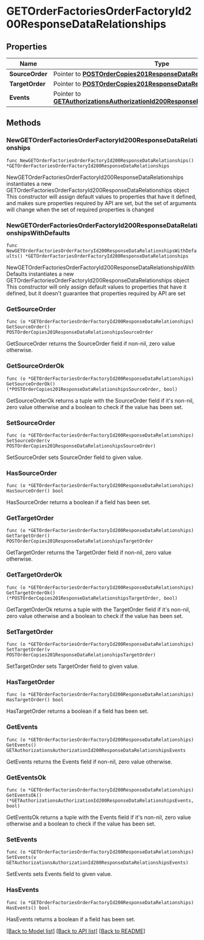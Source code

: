 # GETOrderFactoriesOrderFactoryId200ResponseDataRelationships

## Properties

Name | Type | Description | Notes
------------ | ------------- | ------------- | -------------
**SourceOrder** | Pointer to [**POSTOrderCopies201ResponseDataRelationshipsSourceOrder**](POSTOrderCopies201ResponseDataRelationshipsSourceOrder.md) |  | [optional] 
**TargetOrder** | Pointer to [**POSTOrderCopies201ResponseDataRelationshipsTargetOrder**](POSTOrderCopies201ResponseDataRelationshipsTargetOrder.md) |  | [optional] 
**Events** | Pointer to [**GETAuthorizationsAuthorizationId200ResponseDataRelationshipsEvents**](GETAuthorizationsAuthorizationId200ResponseDataRelationshipsEvents.md) |  | [optional] 

## Methods

### NewGETOrderFactoriesOrderFactoryId200ResponseDataRelationships

`func NewGETOrderFactoriesOrderFactoryId200ResponseDataRelationships() *GETOrderFactoriesOrderFactoryId200ResponseDataRelationships`

NewGETOrderFactoriesOrderFactoryId200ResponseDataRelationships instantiates a new GETOrderFactoriesOrderFactoryId200ResponseDataRelationships object
This constructor will assign default values to properties that have it defined,
and makes sure properties required by API are set, but the set of arguments
will change when the set of required properties is changed

### NewGETOrderFactoriesOrderFactoryId200ResponseDataRelationshipsWithDefaults

`func NewGETOrderFactoriesOrderFactoryId200ResponseDataRelationshipsWithDefaults() *GETOrderFactoriesOrderFactoryId200ResponseDataRelationships`

NewGETOrderFactoriesOrderFactoryId200ResponseDataRelationshipsWithDefaults instantiates a new GETOrderFactoriesOrderFactoryId200ResponseDataRelationships object
This constructor will only assign default values to properties that have it defined,
but it doesn't guarantee that properties required by API are set

### GetSourceOrder

`func (o *GETOrderFactoriesOrderFactoryId200ResponseDataRelationships) GetSourceOrder() POSTOrderCopies201ResponseDataRelationshipsSourceOrder`

GetSourceOrder returns the SourceOrder field if non-nil, zero value otherwise.

### GetSourceOrderOk

`func (o *GETOrderFactoriesOrderFactoryId200ResponseDataRelationships) GetSourceOrderOk() (*POSTOrderCopies201ResponseDataRelationshipsSourceOrder, bool)`

GetSourceOrderOk returns a tuple with the SourceOrder field if it's non-nil, zero value otherwise
and a boolean to check if the value has been set.

### SetSourceOrder

`func (o *GETOrderFactoriesOrderFactoryId200ResponseDataRelationships) SetSourceOrder(v POSTOrderCopies201ResponseDataRelationshipsSourceOrder)`

SetSourceOrder sets SourceOrder field to given value.

### HasSourceOrder

`func (o *GETOrderFactoriesOrderFactoryId200ResponseDataRelationships) HasSourceOrder() bool`

HasSourceOrder returns a boolean if a field has been set.

### GetTargetOrder

`func (o *GETOrderFactoriesOrderFactoryId200ResponseDataRelationships) GetTargetOrder() POSTOrderCopies201ResponseDataRelationshipsTargetOrder`

GetTargetOrder returns the TargetOrder field if non-nil, zero value otherwise.

### GetTargetOrderOk

`func (o *GETOrderFactoriesOrderFactoryId200ResponseDataRelationships) GetTargetOrderOk() (*POSTOrderCopies201ResponseDataRelationshipsTargetOrder, bool)`

GetTargetOrderOk returns a tuple with the TargetOrder field if it's non-nil, zero value otherwise
and a boolean to check if the value has been set.

### SetTargetOrder

`func (o *GETOrderFactoriesOrderFactoryId200ResponseDataRelationships) SetTargetOrder(v POSTOrderCopies201ResponseDataRelationshipsTargetOrder)`

SetTargetOrder sets TargetOrder field to given value.

### HasTargetOrder

`func (o *GETOrderFactoriesOrderFactoryId200ResponseDataRelationships) HasTargetOrder() bool`

HasTargetOrder returns a boolean if a field has been set.

### GetEvents

`func (o *GETOrderFactoriesOrderFactoryId200ResponseDataRelationships) GetEvents() GETAuthorizationsAuthorizationId200ResponseDataRelationshipsEvents`

GetEvents returns the Events field if non-nil, zero value otherwise.

### GetEventsOk

`func (o *GETOrderFactoriesOrderFactoryId200ResponseDataRelationships) GetEventsOk() (*GETAuthorizationsAuthorizationId200ResponseDataRelationshipsEvents, bool)`

GetEventsOk returns a tuple with the Events field if it's non-nil, zero value otherwise
and a boolean to check if the value has been set.

### SetEvents

`func (o *GETOrderFactoriesOrderFactoryId200ResponseDataRelationships) SetEvents(v GETAuthorizationsAuthorizationId200ResponseDataRelationshipsEvents)`

SetEvents sets Events field to given value.

### HasEvents

`func (o *GETOrderFactoriesOrderFactoryId200ResponseDataRelationships) HasEvents() bool`

HasEvents returns a boolean if a field has been set.


[[Back to Model list]](../README.md#documentation-for-models) [[Back to API list]](../README.md#documentation-for-api-endpoints) [[Back to README]](../README.md)


